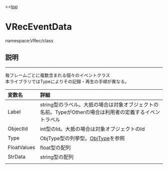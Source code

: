 <<[top](VRec_ja.md)
# VRecEventData
namespace:VRec/class

## **説明**
---
毎フレームごとに複数含まれる個々のイベントクラス<br>
本ライブラリではTypeによりその記録・再生の手順が異なる。

|変数名|詳細|
|:-|:-|
|Label|string型のラベル。大抵の場合は対象オブジェクトの名前。TypeがOtherの場合は利用者の定義するイベントラベル|
|ObjectId|int型のId。大抵の場合は対象オブジェクトのId|
|Type|ObjType型の列挙型。[ObjType](ObjType_ja.md)を参照|
|FloatValues|float型の配列|
|StrData|string型の配列|
|||